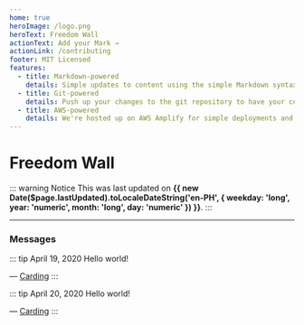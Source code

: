 ```yaml
---
home: true
heroImage: /logo.png
heroText: Freedom Wall
actionText: Add your Mark →
actionLink: /contributing
footer: MIT Licensed
features:
  - title: Markdown-powered
    details: Simple updates to content using the simple Markdown syntax.
  - title: Git-powered
    details: Push up your changes to the git repository to have your content published.
  - title: AWS-powered
    details: We're hosted up on AWS Amplify for simple deployments and delivery.
---
```


# Freedom Wall

::: warning Notice
This was last updated on **{{ new Date($page.lastUpdated).toLocaleDateString('en-PH', {
  weekday: 'long',
  year: 'numeric',
  month: 'long',
  day: 'numeric'
}) }}**.
:::

---

### Messages

::: tip April 19, 2020
Hello world!

&mdash; [Carding](/roster/carding.md)
:::

::: tip April 20, 2020
Hello world!

&mdash; [Carding](/roster/farhan.md)
:::